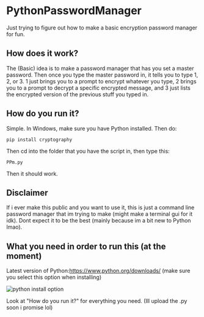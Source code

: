 # PythonPasswordManager
Just trying to figure out how to make a basic encryption password manager for fun.
## How does it work?
The (Basic) idea is to make a password manager that has you set a master password. Then once you type the master password in, it tells you to type 1, 2, or 3. 1 just brings you to a prompt to encrypt whatever you type, 2 brings you to a prompt to decrypt a specific encrypted message, and 3 just lists the encrypted version of the previous stuff you typed in.
## How do you run it?
Simple. In Windows, make sure you have Python installed. Then do:

``pip install cryptography``

Then cd into the folder that you have the script in, then type this:

``PPm.py``

Then it should work.

## Disclaimer 
If i ever make this public and you want to use it, this is just a command line password manager that im trying to make (might make a terminal gui for it idk). Dont expect it to be the best (mainly because im a bit new to Python lmao).

## What you need in order to run this (at the moment)
Latest version of Python:https://www.python.org/downloads/ (make sure you select this option when installing)

![python install option](https://cdn.discordapp.com/attachments/763851850562666506/763942128954638387/unknown.png)

Look at "How do you run it?" for everything you need.
(Ill upload the .py soon i promise lol)
